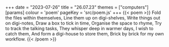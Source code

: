 +++
date = "2023-07-26"
title = "26.07.23"
themes = ["computers"]
[params]
  colour = 'poem'
  pageKey = 'src/poem.js'
+++
{{< poem >}}
Fold the files within themselves,
Line them up on digi-shelves,
Write things out on digi-notes,
Draw a box to tick in time,
Organise the space to rhyme,
Try to track the talking tasks,
They whisper deep in warmer days,
I wish to catch them,
And form a digi-house to store them,
Brick by brick for my own workflow.
{{< /poem >}}